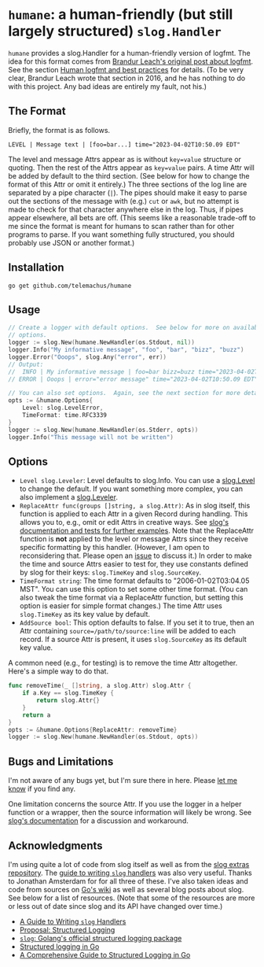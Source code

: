 # `humane`: a human-friendly (but still largely structured) `slog.Handler`

`humane` provides a slog.Handler for a human-friendly version of logfmt.  The
idea for this format comes from [Brandur Leach's original post about
logfmt][logfmt].  See the section [Human logfmt and best practices][details]
for details.  (To be very clear, Brandur Leach wrote that section in 2016, and
he has nothing to do with this project.  Any bad ideas are entirely my fault,
not his.)

[logfmt]: https://brandur.org/logfmt
[details]: https://brandur.org/logfmt#human

## The Format

Briefly, the format is as follows.

```
LEVEL | Message text | [foo=bar...] time="2023-04-02T10:50.09 EDT"
```

The level and message Attrs appear as is without `key=value` structure or
quoting.  Then the rest of the Attrs appear as `key=value` pairs.  A time Attr
will be added by default to the third section.  (See below for how to change
the format of this Attr or omit it entirely.)  The three sections of the log
line are separated by a pipe character (`|`).  The pipes should make it easy
to parse out the sections of the message with (e.g.) `cut` or `awk`, but no
attempt is made to check for that character anywhere else in the log.  Thus, if
pipes appear elsewhere, all bets are off.  (This seems like a reasonable
trade-off to me since the format is meant for humans to scan rather than for
other programs to parse.  If you want something fully structured, you should
probably use JSON or another format.)

## Installation

```
go get github.com/telemachus/humane
```

## Usage

```go
// Create a logger with default options.  See below for more on available
// options.
logger := slog.New(humane.NewHandler(os.Stdout, nil))
logger.Info("My informative message", "foo", "bar", "bizz", "buzz")
logger.Error("Ooops", slog.Any("error", err))
// Output:
//  INFO | My informative message | foo=bar bizz=buzz time="2023-04-02T10:50.09 EDT"
// ERROR | Ooops | error="error message" time="2023-04-02T10:50.09 EDT"

// You can also set options.  Again, see the next section for more details.
opts := &humane.Options{
    Level: slog.LevelError,
    TimeFormat: time.RFC3339
}
logger := slog.New(humane.NewHandler(os.Stderr, opts))
logger.Info("This message will not be written")
```

## Options

+ `Level slog.Leveler`: Level defaults to slog.Info.  You can use
  a [slog.Level](https://pkg.go.dev/log/slog#Level) to change the default.  If
  you want something more complex, you can also implement
  a [slog.Leveler](https://pkg.go.dev/log/slog#Leveler).
+ `ReplaceAttr func(groups []string, a slog.Attr)`: As in slog itself, this
  function is applied to each Attr in a given Record during handling.  This
  allows you to, e.g., omit or edit Attrs in creative ways.  See [slog's
  documentation and tests for further examples](https://pkg.go.dev/log/slog).
  Note that the ReplaceAttr function is **not** applied to the level or
  message Attrs since they receive specific formatting by this handler.
  (However, I am open to reconsidering that.  Please open an [issue][issue] to
  discuss it.)  In order to make the time and source Attrs easier to test for,
  they use constants defined by slog for their keys: `slog.TimeKey` and
  `slog.SourceKey`.
+ `TimeFormat string`: The time format defaults to "2006-01-02T03:04.05 MST".
  You can use this option to set some other time format.  (You can also tweak
  the time format via a ReplaceAttr function, but setting this option is
  easier for simple format changes.)  The time Attr uses `slog.TimeKey` as its
  key value by default.
+ `AddSource bool`: This option defaults to false.  If you set it to true,
  then an Attr containing `source=/path/to/source:line` will be added to each
  record.  If a source Attr is present, it uses `slog.SourceKey` as its
  default key value.

A common need (e.g., for testing) is to remove the time Attr altogether.
Here's a simple way to do that.

```go
func removeTime(_ []string, a slog.Attr) slog.Attr {
    if a.Key == slog.TimeKey {
        return slog.Attr{}
    }
    return a
}
opts := &humane.Options{ReplaceAttr: removeTime}
logger := slog.New(humane.NewHandler(os.Stdout, opts))
```

[slog]: https://pkg.go.dev/log/slog
[issue]: https://github.com/telemachus/humane/issues

## Bugs and Limitations

I'm not aware of any bugs yet, but I'm sure there in here.  Please [let me
know][issue] if you find any.

One limitation concerns the source Attr.  If you use the logger in a helper
function or a wrapper, then the source information will likely be wrong.  See
[slog's documentation][sourceproblem] for a discussion and workaround.

[sourceproblem]: https://pkg.go.dev/log/slog#hdr-Wrapping_output_methods

## Acknowledgments

I'm using quite a lot of code from slog itself as well as from the [slog
extras repository][slogextras].  The [guide to writing `slog` handlers][guide]
was also very useful.  Thanks to Jonathan Amsterdam for for all three of these.
I've also taken ideas and code from sources on [Go's wiki][wiki] as well as
several blog posts about slog.  See below for a list of resources.  (Note that
some of the resources are more or less out of date since slog and its API have
changed over time.)



+ [A Guide to Writing `slog` Handlers][guide]
+ [Proposal: Structured Logging][proposal]
+ [`slog`: Golang's official structured logging package][sobyte]
+ [Structured logging in Go][mrkaran]
+ [A Comprehensive Guide to Structured Logging in Go][betterstack]

[slogextras]: https://github.com/jba/slog
[guide]: https://github.com/golang/example/tree/master/slog-handler-guide
[wiki]: https://github.com/golang/go/wiki/Resources-for-slog
[proposal]: https://go.googlesource.com/proposal/+/master/design/56345-structured-logging.md
[sobyte]: https://www.sobyte.net/post/2022-10/go-slog/
[mrkaran]: https://mrkaran.dev/posts/structured-logging-in-go-with-slog/
[betterstack]: https://betterstack.com/community/guides/logging/logging-in-go/
